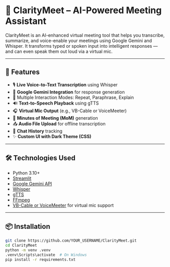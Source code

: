 # 🤖 ClarityMeet – AI-Powered Meeting Assistant

ClarityMeet is an AI-enhanced virtual meeting tool that helps you transcribe, summarize, and voice-enable your meetings using Google Gemini and Whisper. It transforms typed or spoken input into intelligent responses — and can even speak them out loud via a virtual mic.

---

## 🚀 Features

- 🎙️ **Live Voice-to-Text Transcription** using Whisper
- 🧠 **Google Gemini Integration** for response generation
- 🔁 Multiple Interaction Modes: Repeat, Paraphrase, Explain
- 🔊 **Text-to-Speech Playback** using gTTS
- 🎧 **Virtual Mic Output** (e.g., VB-Cable or VoiceMeeter)
- 📝 **Minutes of Meeting (MoM)** generation
- 📤 **Audio File Upload** for offline transcription
- 💬 **Chat History** tracking
- ✨ **Custom UI with Dark Theme (CSS)**

---

## 🛠️ Technologies Used

- Python 3.10+
- [Streamlit](https://streamlit.io)
- [Google Gemini API](https://ai.google.dev)
- [Whisper](https://github.com/openai/whisper)
- [gTTS](https://pypi.org/project/gTTS/)
- [FFmpeg](https://ffmpeg.org/)
- [VB-Cable or VoiceMeeter](https://vb-audio.com/) for virtual mic support

---

## 📦 Installation

```bash
git clone https://github.com/YOUR_USERNAME/ClarityMeet.git
cd ClarityMeet
python -m venv .venv
.venv\Scripts\activate  # On Windows
pip install -r requirements.txt
